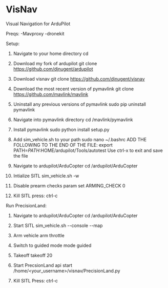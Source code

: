 # VisNav
Visual Navigation for ArduPilot

Preqs:
-Mavproxy
-dronekit

Setup:
1. Navigate to your home directory
cd

2. Download my fork of ardupilot
git clone https://github.com/djnugent/ardupilot

3. Download visnav
git clone https://github.com/djnugent/visnav

4. Download the most recent version of pymavlink 
git clone https://github.com/mavlink/mavlink

5. Uninstall any previous versions of pymavlink
sudo pip uninstall pymavlink

6. Navigate into pymavlink directory
cd /mavlink/pymavlink

7. Install pymavlink
sudo python install setup.py

8. Add sim_vehicle.sh to your path
sudo nano ~/.bashrc
ADD THE FOLLOWING TO THE END OF THE FILE:
export PATH=$PATH:$HOME/ardupilot/Tools/autotest
Use ctrl-x to exit and save the file

9. Navigate to ardupilot/ArduCopter
cd /ardupilot/ArduCopter

10. Intialize SITL
sim_vehicle.sh -w

11. Disable prearm checks
param set ARMING_CHECK 0

12. Kill SITL
press: ctrl-c



Run PrecisionLand:
1. Navigate to ardupilot/ArduCopter
cd /ardupilot/ArduCopter

2. Start SITL
sim_vehicle.sh --console --map

3. Arm vehicle
arm throttle

4. Switch to guided mode
mode guided

5. Takeoff
takeoff 20

6. Start PrecsionLand
api start /home/<your_username>/visnav/PrecisionLand.py

7. Kill SITL
Press: ctrl-c